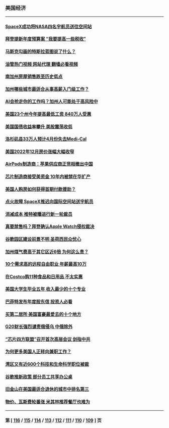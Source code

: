 ### 美国经济
---
#### [SpaceX成功将NASA四名宇航员送往空间站](../../pages/ncid1078158/n13941501.md?03030445) 
#### [拜登提新年度预算案 “我要提高一些税收”](../../pages/ncid1078158/n13941043.md?03030445) 
#### [马斯克勾画的特斯拉蓝图说了什么？](../../pages/ncid1078158/n13941025.md?03030445) 
#### [油管热门视频 网站代理 翻墙必看视频](http://138.2.39.72:81/youtube.html?epic-marker?03030445)
#### [南加州房屋销售跌至历史低点](../../pages/ncid1078158/n13941074.md?03030445) 
#### [加州哪些城市最适合从事高薪入门级工作？](../../pages/ncid1078158/n13940510.md?03030445) 
#### [AI会抢走你的工作吗？加州人可能处于高风险中](../../pages/ncid1078158/n13940442.md?03030445) 
#### [美国23个州今年提高最低工资 840万人受惠](../../pages/ncid1078158/n13940409.md?03030445) 
#### [美国国债收益率攀升 美股震荡收低](../../pages/ncid1078158/n13940265.md?03030445) 
#### [洛杉矶县33万人预计4月份失去Medi-Cal](../../pages/ncid1078158/n13940341.md?03030445) 
#### [美国2022年12月房价涨幅大幅收窄](../../pages/ncid1078158/n13940231.md?03030445) 
#### [AirPods制造商：苹果供应商正竞相撤出中国](../../pages/ncid1078158/n13940125.md?03030445) 
#### [芯片制造商接受美资金 10年内被禁在华扩产](../../pages/ncid1078158/n13940080.md?03030445) 
#### [美国人购房如何获得首期付款援助？](../../pages/ncid1078158/n13939707.md?03030445) 
#### [点火故障 SpaceX推迟向国际空间站送宇航员](../../pages/ncid1078158/n13939487.md?03030445) 
#### [消减成本 推特被曝进行新一轮裁员](../../pages/ncid1078158/n13939475.md?03030445) 
#### [真要禁售吗？拜登确认Apple Watch侵权裁决](../../pages/ncid1078158/n13939225.md?03030445) 
#### [谷歌园区建设前景不明 圣荷西民众忧心](../../pages/ncid1078158/n13939148.md?03030445) 
#### [加州煤气费高于其它区近6倍 为何这么贵？](../../pages/ncid1078158/n13939111.md?03030445) 
#### [10个需求高的远程自由职业 年薪最高10万](../../pages/ncid1078158/n13933143.md?03030445) 
#### [在Costco购11种食品和日用品 不太实惠](../../pages/ncid1078158/n13926811.md?03030445) 
#### [美国大学生毕业五年 收入最少的十个专业](../../pages/ncid1078158/n13938257.md?03030445) 
#### [巴菲特发布年度股东信 投资人必看](../../pages/ncid1078158/n13938230.md?03030445) 
#### [买第二居所 美国富豪最爱去的十个地方](../../pages/ncid1078158/n13938247.md?03030445) 
#### [G20财长强烈谴责俄侵乌 中俄除外](../../pages/ncid1078158/n13938118.md?03030445) 
#### [“芯片四方联盟”召开首次高层会议 剑指中共](../../pages/ncid1078158/n13938194.md?03030445) 
#### [为何更多美国人正转向兼职工作？](../../pages/ncid1078158/n13938147.md?03030445) 
#### [湾区又有近600个科技和生命科学职位被裁](../../pages/ncid1078158/n13937954.md?03030445) 
#### [谷歌推新政策   部分员工共享办公桌](../../pages/ncid1078158/n13937946.md?03030445) 
#### [旧金山在美国最适合退休的城市中排名第三](../../pages/ncid1078158/n13937878.md?03030445) 
#### [物价、瓦斯费轮番涨 米其林推荐餐厅也难为](../../pages/ncid1078158/n13937880.md?03030445) 

---
#### 第 [ [116](./116.md?03030445) / [115](./115.md?03030445) / [114](./114.md?03030445) / [113](./113.md?03030445) / [112](./112.md?03030445) / [111](./111.md?03030445) / [110](./110.md?03030445) / [109](./109.md?03030445) ] 页
